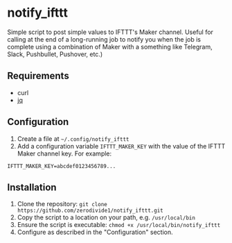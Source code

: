 # notify_ifttt
Simple script to post simple values to IFTTT's Maker channel. Useful for calling at the end of a long-running job to notify you when the job is complete using a combination of Maker with a something like Telegram, Slack, Pushbullet, Pushover, etc.)

## Requirements
* curl
* [jq](https://stedolan.github.io/jq/)

## Configuration
1. Create a file at `~/.config/notify_ifttt`
2. Add a configuration variable `IFTTT_MAKER_KEY` with the value of the IFTTT Maker channel key. For example:
  ```
  IFTTT_MAKER_KEY=abcdef0123456789...
  ```

## Installation
1. Clone the repository: `git clone https://github.com/zerodivide1/notify_ifttt.git`
2. Copy the script to a location on your path, e.g. `/usr/local/bin`
3. Ensure the script is executable: `chmod +x /usr/local/bin/notify_ifttt`
4. Configure as described in the "Configuration" section.
